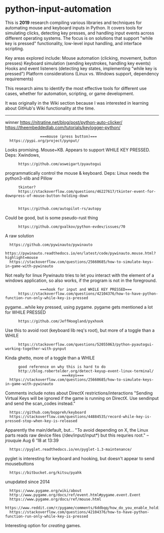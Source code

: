 # python-input-automation 

This is **2019** research compiling various libraries and techniques for automating mouse and keyboard inputs in Python. It covers tools for simulating clicks, detecting key presses, and handling input events across different operating systems. The focus is on solutions that support "while key is pressed" functionality, low-level input handling, and interface scripting.

Key areas explored include:
    Mouse automation (clicking, movement, button presses)
    Keyboard simulation (sending keystrokes, handling key events)
    Hooks and event listeners (detecting key states, implementing "while key is pressed")
    Platform considerations (Linux vs. Windows support, dependency requirements)

This research aims to identify the most effective tools for different use cases, whether for automation, scripting, or game development.

It was originally in the Wiki section because I was interested in learning about GitHub's Wiki functionality at the time.

---


 winner
                    https://nitratine.net/blog/post/python-auto-clicker/
                    https://theembeddedlab.com/tutorials/keylogger-python/

                
    
                    ===mouse (press button)===      
      https://pypi.org/project/pynput/
Looks promising.  Mouse+KB.  Appears to support WHILE KEY PRESSED.
Deps: Xwindows, 

          https://github.com/asweigart/pyautogui
programmatically control the mouse & keyboard. 
Deps: Linux needs the python3-xlib and Pillow

          tkinter?
          https://stackoverflow.com/questions/46227617/tkinter-event-for-downpress-of-mouse-button-holding-down


          https://github.com/autopilot-rs/autopy
Could be good, but is some pseudo-rust thing

          https://github.com/gvalkov/python-evdev/issues/70
A raw solution

      https://github.com/pywinauto/pywinauto
      https://pywinauto.readthedocs.io/en/latest/code/pywinauto.mouse.html?highlight=mouse
      https://stackoverflow.com/questions/25660685/how-to-simulate-keys-in-game-with-pywinauto
Not really for linux
Pywinauto tries to let you interact with the element of a windows application, so also works, if the program is not in the foreground.

                    ===hook for input and WHILE KEY PRESSED===
          https://stackoverflow.com/questions/42104376/how-to-have-python-function-run-only-while-key-is-pressed
pygame...while key pressed, using pygame.  pygame gets mentioned a lot for WHILE PRESSED

          https://github.com/JeffHoogland/pyxhook
Use this to avoid root (keyboard lib req's root), but more of a toggle than a WHILE

          https://stackoverflow.com/questions/52055063/python-pyautogui-working-together-with-pynput
Kinda ghetto, more of a toggle than a WHILE

          good reference on why this is hard to do
          http://blog.robertelder.org/detect-keyup-event-linux-terminal/
                              ===keys===
      https://stackoverflow.com/questions/25660685/how-to-simulate-keys-in-game-with-pywinauto
Comments include notes about DirectX restrictions/interactions
"Sending Virtual Keys will be ignored if the game is running on DirectX. Use sendinput and send the scan_codes instead."

      https://github.com/boppreh/keyboard
      https://stackoverflow.com/questions/44884535/record-while-key-is-pressed-stop-when-key-is-released
Apparently the main/default, but...
"To avoid depending on X, the Linux parts reads raw device files (/dev/input/input*) but this requries root." – jrouquie Aug 6 '18 at 13:39

      https://pyglet.readthedocs.io/en/pyglet-1.3-maintenance/
pyglet is interesting for keyboard and hooking, but doesn't appear to send mousebuttons

      https://bitbucket.org/kitsu/pyahk
unupdated since 2014




      https://www.pygame.org/wiki/about
      http://www.pygame.org/docs/ref/event.html#pygame.event.Event
      https://www.pygame.org/docs/ref/mouse.html
      https://www.reddit.com/r/pygame/comments/6ddbqq/how_do_you_enable_holding_keys_in_pygame/
      https://stackoverflow.com/questions/42104376/how-to-have-python-function-run-only-while-key-is-pressed
Interesting option for *creating* games.
